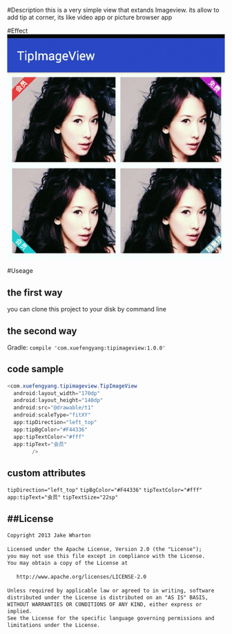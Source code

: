 #Description
this is a very simple view that extands Imageview.
its allow to add tip at corner, its like video app or picture browser app

#Effect
!["effect"](effect2.jpg)

#Useage

## the first way   
  you can clone this project to your disk by command line 
	
## the second way
  Gradle:
  `compile 'com.xuefengyang:tipimageview:1.0.0' `
## code sample
```java 
<com.xuefengyang.tipimageview.TipImageView
  android:layout_width="170dp"
  android:layout_height="140dp"
  android:src="@drawable/t1"
  android:scaleType="fitXY"
  app:tipDirection="left_top"
  app:tipBgColor="#F44336"
  app:tipTextColor="#fff"
  app:tipText="会员"
        />
```
## custom attributes 
  `tipDirection="left_top"` `tipBgColor="#F44336"` `tipTextColor="#fff"`
  `app:tipText="会员"` `tipTextSize="22sp"` 

##License
-------

    Copyright 2013 Jake Wharton

    Licensed under the Apache License, Version 2.0 (the "License");
    you may not use this file except in compliance with the License.
    You may obtain a copy of the License at

       http://www.apache.org/licenses/LICENSE-2.0
      
    Unless required by applicable law or agreed to in writing, software
    distributed under the License is distributed on an "AS IS" BASIS,
    WITHOUT WARRANTIES OR CONDITIONS OF ANY KIND, either express or implied.
    See the License for the specific language governing permissions and
    limitations under the License.




